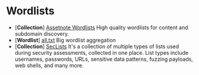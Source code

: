 # Wordlists

- [**Collection**] [Assetnote Wordlists](https://wordlists.assetnote.io/) High quality wordlists for content and subdomain discovery.
- [**Wordlist**] [all.txt](https://gist.github.com/jhaddix/f64c97d0863a78454e44c2f7119c2a6a) Big wordlist aggregation
- [**Collection**] [SecLists](https://github.com/danielmiessler/SecLists) It's a collection of multiple types of lists used during security assessments, collected in one place. List types include usernames, passwords, URLs, sensitive data patterns, fuzzing payloads, web shells, and many more.

